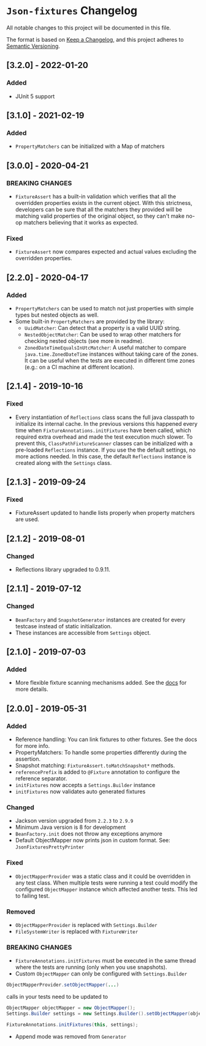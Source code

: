 # `Json-fixtures` Changelog
All notable changes to this project will be documented in this file.

The format is based on [Keep a Changelog](https://keepachangelog.com/en/1.0.0/),
and this project adheres to [Semantic Versioning](https://semver.org/spec/v2.0.0.html).

## [3.2.0] - 2022-01-20
### Added
- JUnit 5 support

## [3.1.0] - 2021-02-19
### Added
- `PropertyMatchers` can be initialized with a Map of matchers

## [3.0.0] - 2020-04-21
### BREAKING CHANGES
- `FixtureAssert` has a built-in validation which verifies that all the overridden properties exists in the current object. 
With this strictness, developers can be sure that all the matchers they provided will be matching valid properties of the original object, 
so they can't make no-op matchers believing that it works as expected.
### Fixed
- `FixtureAssert` now compares expected and actual values excluding the overridden properties.

## [2.2.0] - 2020-04-17
### Added
- `PropertyMatchers` can be used to match not just properties with simple types but nested objects as well.
- Some built-in `PropertyMatchers` are provided by the library:
    - `UuidMatcher`: Can detect that a property is a valid UUID string.
    - `NestedObjectMatcher`: Can be used to wrap other matchers for checking nested objects (see more in readme).
    - `ZonedDateTimeEqualsInUtcMatcher`: A useful matcher to compare `java.time.ZonedDateTime` instances without taking care of the zones. It can be useful when the tests are executed in different time zones (e.g.: on a CI machine at different location). 

## [2.1.4] - 2019-10-16
### Fixed
- Every instantiation of `Reflections` class scans the full java classpath to initialize its internal cache. 
In the previous versions this happened every time when `FixtureAnnotations.initFixtures` have been called, 
which required extra overhead and made the test execution much slower.
To prevent this, `ClassPathFixtureScanner` classes can be initialized with a pre-loaded `Reflections` instance. 
If you use the the default settings, no more actions needed. 
In this case, the default `Reflections` instance is created along with the `Settings` class.

## [2.1.3] - 2019-09-24
### Fixed
- FixtureAssert updated to handle lists properly when property matchers are used.

## [2.1.2] - 2019-08-01
### Changed
- Reflections library upgraded to 0.9.11.

## [2.1.1] - 2019-07-12
### Changed
- `BeanFactory` and `SnapshotGenerator` instances are created for every testcase instead of static initialization.
- These instances are accessible from `Settings` object.

## [2.1.0] - 2019-07-03
### Added
- More flexible fixture scanning mechanisms added. See the [docs](https://github.com/corballis/json-fixtures#fixture-scanners) for more details.

## [2.0.0] - 2019-05-31
### Added
- Reference handling: You can link fixtures to other fixtures. See the docs for more info.
- PropertyMatchers: To handle some properties differently during the assertion.
- Snapshot matching: `FixtureAssert.toMatchSnapshot*` methods.
- `referencePrefix` is added to `@Fixture` annotation to configure the reference separator. 
- `initFixtures` now accepts a `Settings.Builder` instance 
- `initFixtures` now validates auto generated fixtures

### Changed
- Jackson version upgraded from `2.2.3` to `2.9.9`
- Minimum Java version is 8 for development
- `BeanFactory.init` does not throw any exceptions anymore
- Default ObjectMapper now prints json in custom format. See: `JsonFixturesPrettyPrinter`

### Fixed
- `ObjectMapperProvider` was a static class and it could be overridden in any test class. When multiple tests were running a test could modify the configured `ObjectMapper` instance which affected another tests. This led to failing test.

### Removed
- `ObjectMapperProvider` is replaced with `Settings.Builder`
- `FileSystemWriter` is replaced with `FixtureWriter`

### BREAKING CHANGES
- `FixtureAnnotations.initFixtures` must be executed in the same thread where the tests are running (only when you use snapshots).
- Custom `ObjectMapper` can only be configured with `Settings.Builder`
```Java
ObjectMapperProvider.setObjectMapper(...)
```
calls in your tests need to be updated to
```Java
ObjectMapper objectMapper = new ObjectMapper();
Settings.Builder settings = new Settings.Builder().setObjectMapper(objectMapper);

FixtureAnnotations.initFixtures(this, settings);
```
- Append mode was removed from `Generator`
